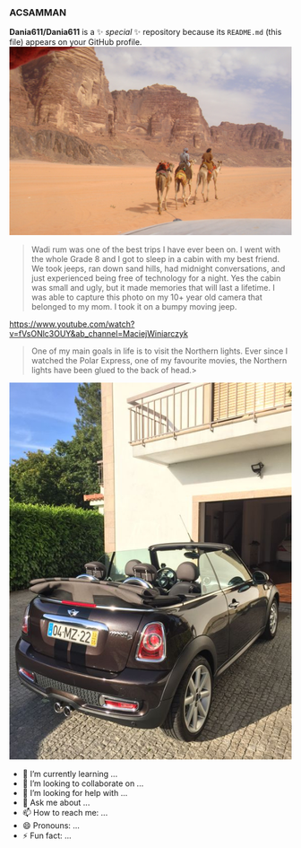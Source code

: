 ### ACSAMMAN


**Dania611/Dania611** is a ✨ _special_ ✨ repository because its `README.md` (this file) appears on your GitHub profile.
![wadirum](/DSC04844.JPEG)
> Wadi rum was one of the best trips I have ever been on. I went with the whole Grade 8 and I got to sleep in a cabin with my best friend. We took jeeps, ran down sand hills, had midnight conversations, and just experienced being free of technology for a night. Yes the cabin was small and ugly, but it made memories that will last a lifetime. I was able to capture this photo on my 10+ year old camera that belonged to my mom. I took it on a bumpy moving jeep.

<https://www.youtube.com/watch?v=fVsONlc3OUY&ab_channel=MaciejWiniarczyk>
>One of my main goals in life is to visit the Northern lights. Ever since I watched the Polar Express, one of my favourite movies, the Northern lights have been glued to the back of head.>

![dreamfirstcar](/6931b22e154305dddd23b1817f33013b.jpg)

- 🌱 I’m currently learning ...
- 👯 I’m looking to collaborate on ...
- 🤔 I’m looking for help with ...
- 💬 Ask me about ...
- 📫 How to reach me: ...
- 😄 Pronouns: ...
- ⚡ Fun fact: ...


